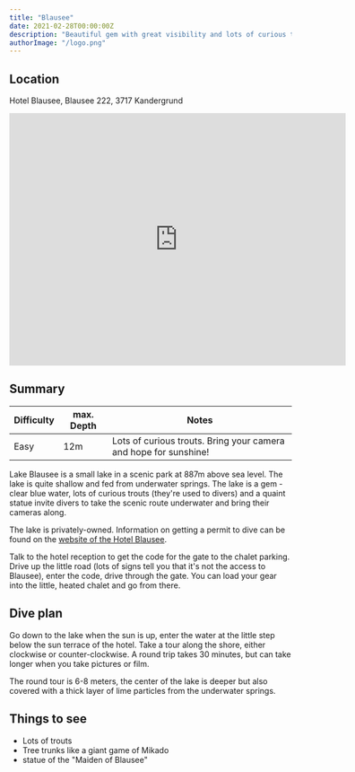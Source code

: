 ```yaml
---
title: "Blausee"
date: 2021-02-28T00:00:00Z
description: "Beautiful gem with great visibility and lots of curious trouts"
authorImage: "/logo.png"
---
```


## Location

Hotel Blausee, Blausee 222, 3717 Kandergrund

<iframe src="https://www.google.com/maps/embed?pb=!1m18!1m12!1m3!1d2744.7707062493223!2d7.662655615593551!3d46.53243897912809!2m3!1f0!2f0!3f0!3m2!1i1024!2i768!4f13.1!3m3!1m2!1s0x478f071e871fc6b1%3A0x59fed3fa3889da49!2sBlausee!5e0!3m2!1sen!2sch!4v1614631828617!5m2!1sen!2sch" width="600" height="450" style="border:0;" allowfullscreen="" loading="lazy"></iframe>

## Summary

Difficulty | max. Depth | Notes
 ----------|------------|------------------------------------------------------------------------
 Easy      | 12m        | Lots of curious trouts. Bring your camera and hope for sunshine!

Lake Blausee is a small lake in a scenic park at 887m above sea level. The lake is quite shallow and fed from underwater springs.
The lake is a gem - clear blue water, lots of curious trouts (they're used to divers) and a quaint statue invite divers to take the scenic route underwater and bring their cameras along.

The lake is privately-owned. Information on getting a permit to dive can be found on the [website of the Hotel Blausee](https://blausee.ch).

Talk to the hotel reception to get the code for the gate to the chalet parking.
Drive up the little road (lots of signs tell you that it's not the access to Blausee), enter the code, drive through the gate.
You can load your gear into the little, heated chalet and go from there.

## Dive plan

Go down to the lake when the sun is up, enter the water at the little step below the sun terrace of the hotel. Take a tour along the shore, either clockwise or counter-clockwise. A round trip takes 30 minutes, but can take longer when you take pictures or film.

The round tour is 6-8 meters, the center of the lake is deeper but also covered with a thick layer of lime particles from the underwater springs.

## Things to see

- Lots of trouts
- Tree trunks like a giant game of Mikado
- statue of the "Maiden of Blausee"